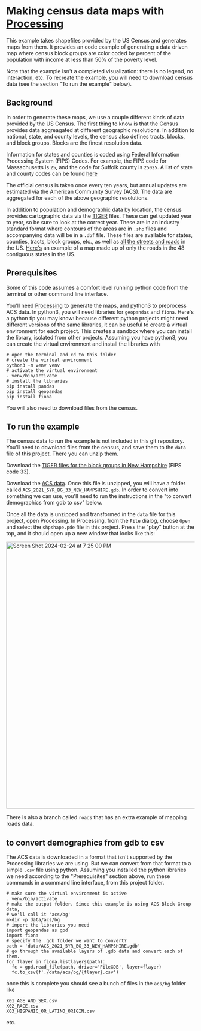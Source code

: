# Making census data maps with [Processing](https://processing.org/)

This example takes shapefiles provided by the US Census and generates maps from them. It provides an code example of generating a data driven map where census block groups are color coded by percent of the population with income at less than 50% of the poverty level. 

Note that the example isn't a completed visualization: there is no legend, no interaction, etc. To recreate the example, you will need to download census data (see the section "To run the example" below). 

## Background
In order to generate these maps, we use a couple different kinds of data provided by the US Census. The first thing to know is that the Census provides data aggreagated at different geographic resolutions. In addition to national, state, and county levels, the census also defines tracts, blocks, and block groups. Blocks are the finest resolution data. 

Information for states and counties is coded using Federal Information Processing System (FIPS) Codes. For example, the FIPS code for Massachusetts is `25`, and the code for Suffolk county is `25025`. A list of state and county codes can be found [here](https://transition.fcc.gov/oet/info/maps/census/fips/fips.txt)

The official census is taken once every ten years, but annual updates are estimated via the American Community Survey (ACS). The data are aggregated for each of the above geographic resolutions. 

In addition to population and demographic data by location, the census provides cartographic data via the [TIGER](https://www2.census.gov/geo/tiger/TIGER2023/) files. These can get updated year to year, so be sure to look at the correct year. These are in an industry standard format where contours of the areas are in `.shp` files and accompanying data will be in a `.dbf` file. These files are available for states, counties, tracts, block groups, etc., as well as [all the streets and roads](https://www2.census.gov/geo/tiger/TIGER2023/ROADS/) in the US. [Here's](https://benfry.com/allstreets/) an example of a map made up of only the roads in the 48 contiguous states in the US. 


## Prerequisites
Some of this code assumes a comfort level running python code from the terminal or other command line interface. 

You'll need [Processing](https://processing.org/download/) to generate the maps, and python3 to preprocess ACS data. In python3, you will need libraries for `geopandas`
and `fiona`. Here's a python tip you may know: because different python projects might need different versions of the same libraries, it can be useful to create a virtual environment for each project. This creates a sandbox where you can install the library, isolated from other projects. Assuming you have python3, you can create the virtual environment and install the libraries with 
```
# open the terminal and cd to this folder
# create the virtual environment
python3 -m venv venv
# activate the virtual environment
. venv/bin/activate
# install the libraries
pip install pandas
pip install geopandas
pip install fiona
```

You will also need to download files from the census. 

## To run the example

The census data to run the example is not included in this git repository. You'll need to download files from the census, and save them to the `data` file of this project. There you can unzip them. 

Download the [TIGER files for the block groups in New Hampshire](https://www2.census.gov/geo/tiger/TIGER2021/BG/tl_2021_33_bg.zip) (FIPS code 33). 

Download the [ACS data](https://www2.census.gov/geo/tiger/TIGER_DP/2021ACS/ACS_2021_5YR_BG_33.gdb.zip). Once this file is unzipped, you will have a folder called `ACS_2021_5YR_BG_33_NEW_HAMPSHIRE.gdb`. In order to convert into something we can use, you'll need to run the  instructions in the "to convert demographics from gdb to csv" below. 


Once all the data is unzipped and transformed in the `data` file for this project, open Processing. In Processing, from the `File` dialog, choose `Open` and select the `shpshape.pde` file in this project. Press the "play" button at the top, and it should open up a new window that looks like this: 

<img width="712" alt="Screen Shot 2024-02-24 at 7 25 00 PM" src="https://github.com/mls2000/shpshape/assets/146397277/532c755a-42fe-4ecf-98fd-a1f59b1f3eea">


There is also a branch called `roads` that has an extra example of mapping roads data. 


##  to convert demographics from gdb to csv
The ACS data is downloaded in a format that isn't supported by the Processing libraries we are using. But we can convert from that format to a simple `.csv` file using python. Assuming you installed the python libraries we need according to the "Prerequisites" section above, run these commands in a command line interface, from this project folder.

```
# make sure the virtual environment is active
. venv/bin/activate
# make the output folder. Since this example is using ACS Block Group data, 
# we'll call it 'acs/bg'
mkdir -p data/acs/bg
# import the libraries you need
import geopandas as gpd
import fiona
# specify the .gdb folder we want to convert? 
path = 'data/ACS_2021_5YR_BG_33_NEW_HAMPSHIRE.gdb'
# go through the available layers of .gdb data and convert each of them. 
for flayer in fiona.listlayers(path):
  fc = gpd.read_file(path, driver='FileGDB', layer=flayer)
  fc.to_csv(f'./data/acs/bg/{flayer}.csv')
```

once this is complete you should see a bunch of files in the `acs/bg` folder like 
```
X01_AGE_AND_SEX.csv
X02_RACE.csv
X03_HISPANIC_OR_LATINO_ORIGIN.csv
```
etc.
